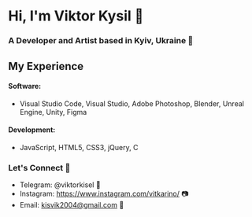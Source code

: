 # Hi, I'm Viktor Kysil 👋

### A Developer and Artist based in Kyiv, Ukraine 🌇

## My Experience

#### Software:
- Visual Studio Code, Visual Studio, Adobe Photoshop, Blender, Unreal Engine, Unity, Figma 

#### Development:
- JavaScript, HTML5, CSS3, jQuery, C

### Let's Connect 🤝
- Telegram: @viktorkisel 📱
- Instagram: https://www.instagram.com/vitkarino/ 📷
- Email: kisvik2004@gmail.com 📧
